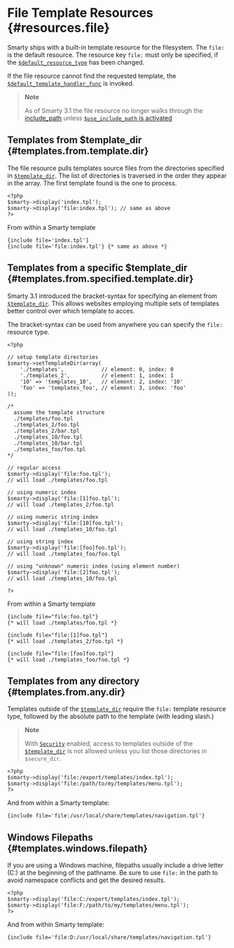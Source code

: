 File Template Resources {#resources.file}
=======================

Smarty ships with a built-in template resource for the filesystem. The
`file:` is the default resource. The resource key `file:` must only be
specified, if the
[`$default_resource_type`](#variable.default.resource.type) has been
changed.

If the file resource cannot find the requested template, the
[`$default_template_handler_func`](#variable.default.template.handler.func)
is invoked.

> **Note**
>
> As of Smarty 3.1 the file resource no longer walks through the
> [include\_path](&url.php-manual;ini.core.php#ini.include-path) unless
> [`$use_include_path` is activated](#variable.use.include.path)

Templates from \$template\_dir {#templates.from.template.dir}
------------------------------

The file resource pulls templates source files from the directories
specified in [`$template_dir`](#variable.template.dir). The list of
directories is traversed in the order they appear in the array. The
first template found is the one to process.


    <?php
    $smarty->display('index.tpl');
    $smarty->display('file:index.tpl'); // same as above
    ?>

       

From within a Smarty template


    {include file='index.tpl'}
    {include file='file:index.tpl'} {* same as above *}

       

Templates from a specific \$template\_dir {#templates.from.specified.template.dir}
-----------------------------------------

Smarty 3.1 introduced the bracket-syntax for specifying an element from
[`$template_dir`](#variable.template.dir). This allows websites
employing multiple sets of templates better control over which template
to acces.

The bracket-syntax can be used from anywhere you can specify the `file:`
resource type.


    <?php

    // setup template directories
    $smarty->setTemplateDir(array(
        './templates',            // element: 0, index: 0
        './templates_2',          // element: 1, index: 1
        '10' => 'templates_10',   // element: 2, index: '10'
        'foo' => 'templates_foo', // element: 3, index: 'foo'
    ));

    /*
      assume the template structure
      ./templates/foo.tpl
      ./templates_2/foo.tpl
      ./templates_2/bar.tpl
      ./templates_10/foo.tpl
      ./templates_10/bar.tpl
      ./templates_foo/foo.tpl
    */

    // regular access
    $smarty->display('file:foo.tpl'); 
    // will load ./templates/foo.tpl

    // using numeric index
    $smarty->display('file:[1]foo.tpl'); 
    // will load ./templates_2/foo.tpl

    // using numeric string index
    $smarty->display('file:[10]foo.tpl'); 
    // will load ./templates_10/foo.tpl

    // using string index
    $smarty->display('file:[foo]foo.tpl'); 
    // will load ./templates_foo/foo.tpl

    // using "unknown" numeric index (using element number)
    $smarty->display('file:[2]foo.tpl'); 
    // will load ./templates_10/foo.tpl

    ?>

       

From within a Smarty template


    {include file="file:foo.tpl"}
    {* will load ./templates/foo.tpl *}

    {include file="file:[1]foo.tpl"}
    {* will load ./templates_2/foo.tpl *}

    {include file="file:[foo]foo.tpl"}
    {* will load ./templates_foo/foo.tpl *}

       

Templates from any directory {#templates.from.any.dir}
----------------------------

Templates outside of the [`$template_dir`](#variable.template.dir)
require the `file:` template resource type, followed by the absolute
path to the template (with leading slash.)

> **Note**
>
> With [`Security`](#advanced.features.security) enabled, access to
> templates outside of the [`$template_dir`](#variable.template.dir) is
> not allowed unless you list those directories in `$secure_dir`.


    <?php
    $smarty->display('file:/export/templates/index.tpl');
    $smarty->display('file:/path/to/my/templates/menu.tpl');
    ?>

       

And from within a Smarty template:


    {include file='file:/usr/local/share/templates/navigation.tpl'}

       

Windows Filepaths {#templates.windows.filepath}
-----------------

If you are using a Windows machine, filepaths usually include a drive
letter (C:) at the beginning of the pathname. Be sure to use `file:` in
the path to avoid namespace conflicts and get the desired results.


    <?php
    $smarty->display('file:C:/export/templates/index.tpl');
    $smarty->display('file:F:/path/to/my/templates/menu.tpl');
    ?>

      

And from within Smarty template:


    {include file='file:D:/usr/local/share/templates/navigation.tpl'}
